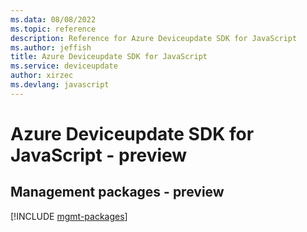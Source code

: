 ```yaml
---
ms.data: 08/08/2022
ms.topic: reference
description: Reference for Azure Deviceupdate SDK for JavaScript
ms.author: jeffish
title: Azure Deviceupdate SDK for JavaScript
ms.service: deviceupdate
author: xirzec
ms.devlang: javascript
---
```

# Azure Deviceupdate SDK for JavaScript - preview

## Management packages - preview
[!INCLUDE [mgmt-packages](deviceupdate-mgmt-index.md)]